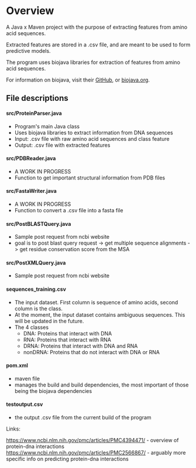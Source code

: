 # Overview
A Java x Maven project with the purpose of extracting features from amino acid sequences.

Extracted features are stored in a .csv file, and are meant to be used to form predictive models.

The program uses biojava libraries for extraction of features from amino acid sequences.

For information on biojava, visit their [GitHub](https://github.com/biojava), or [biojava.org](https://biojava.org/).

## File descriptions

#### src/ProteinParser.java
- Program's main Java class
- Uses biojava libraries to extract information from DNA sequences
- Input: .csv file with raw amino acid sequences and class feature
- Output: .csv file with extracted features

#### src/PDBReader.java
- A WORK IN PROGRESS
- Function to get important structural information from PDB files

#### src/FastaWriter.java
- A WORK IN PROGRESS
- Function to convert a .csv file into a fasta file

#### src/PostBLASTQuery.java
- Sample post request from ncbi website
- goal is to post blast query request -> get multiple sequence alignments -> get residue conservation score from the MSA

#### src/PostXMLQuery.java
- Sample post request from ncbi website

#### sequences_training.csv 
 - The input dataset. First column is sequence of amino acids, second column is the class. 
 - At the moment, the input dataset contains ambiguous sequences. This will be updated in the future.
 - The 4 classes
   - DNA: Proteins that interact with DNA
   - RNA: Proteins that interact with RNA 
   - DRNA: Proteins that interact with DNA and RNA
   - nonDRNA: Proteins that do not interact with DNA or RNA
#### pom.xml
- maven file
- manages the build and build dependencies, the most important of those being the biojava dependencies
#### testoutput.csv
- the output .csv file from the current build of the program

Links:

https://www.ncbi.nlm.nih.gov/pmc/articles/PMC4394471/ - overview of protein-dna interactions
https://www.ncbi.nlm.nih.gov/pmc/articles/PMC2566867/ - arguably more specific info on predicting protein-dna interactions

